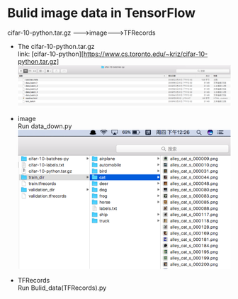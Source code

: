 # Bulid image data in TensorFlow
cifar-10-python.tar.gz --->image--->TFRecords 

* The cifar-10-python.tar.gz<br> 
link: [cifar-10-python][https://www.cs.toronto.edu/~kriz/cifar-10-python.tar.gz]
![step1](https://github.com/Shenqishaonv/Bulid_image_data-tensorflow-/blob/master/Bulid_image_data/step1.png?raw=true)

* image<br>
Run data_down.py<br>
![step2](https://github.com/Shenqishaonv/Bulid_image_data-tensorflow-/blob/master/Bulid_image_data/step2.png?raw=true)

* TFRecords<br>
Run Bulid_data(TFRecords).py

